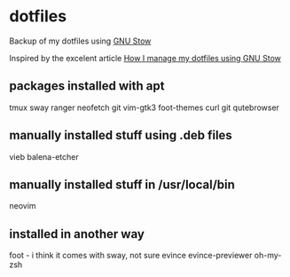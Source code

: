 # dotfiles

Backup of my dotfiles using [GNU Stow](https://www.gnu.org/software/stow/)

Inspired by the excelent article [How I manage my dotfiles using GNU Stow](https://tamerlan.dev/how-i-manage-my-dotfiles-using-gnu-stow/)

## packages installed with apt
tmux
sway
ranger
neofetch
git
vim-gtk3
foot-themes
curl
git
qutebrowser

## manually installed stuff using .deb files
vieb
balena-etcher

## manually installed stuff in /usr/local/bin
neovim

## installed in another way
foot - i think it comes with sway, not sure
evince evince-previewer
oh-my-zsh
